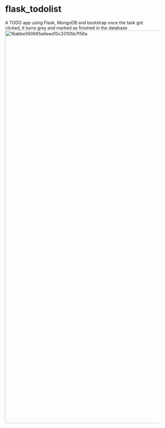 # flask_todolist
A TODO app using Flask, MongoDB and bootstrap
once the task got clicked, it turns grey and marked as finished in the database
<img width="1280" alt="16abbe560665a6eed10c33105b7f56a" src="https://user-images.githubusercontent.com/92707099/229404808-5fc41ce8-a0b8-481f-a00e-c3b925c59ce3.png">
